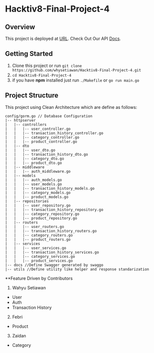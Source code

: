 # Hacktiv8-Final-Project-4

## Overview

This project is deployed at [URL](https://hacktiv8-final-project-4-production.up.railway.app). Check Out Our API [Docs](https://hacktiv8-final-project-4-production.up.railway.app/docs/index.html#/).

## Getting Started

1. Clone this project or run `git clone https://github.com/whysetiawan/Hacktiv8-Final-Project-4.git`
2. `cd Hacktiv8-Final-Project-4`
3. if you have **npm** installed just run `./Makefile` or `go run main.go`

## Project Structure

This project using Clean Architecture which are define as follows:

```
config/gorm.go // Database Configuration
|-- httpserver
|   |-- controllers
|   |   |-- user_controller.go
|   |   |-- transaction_history_controller.go
|   |   |-- category_controller.go
|   |   |-- product_controller.go
|   |-- dto
|   |   |-- user_dto.go
|   |   |-- transaction_history_dto.go
|   |   |-- category_dto.go
|   |   |-- product_dto.go
|   |-- middleware
|   |   |-- auth_middleware.go
|   |-- models
|   |   |-- auth_models.go
|   |   |-- user_models.go
|   |   |-- transaction_history_models.go
|   |   |-- category_models.go
|   |   |-- product_models.go
|   |-- repositories
|   |   |-- user_repository.go
|   |   |-- transaction_history_repository.go
|   |   |-- category_repository.go
|   |   |-- product_repository.go
|   |-- routers
|   |   |-- user_routers.go
|   |   |-- transaction_history_routers.go
|   |   |-- category_routers.go
|   |   |-- product_routers.go
|   |-- services
|   |   |-- user_services.go
|   |   |-- transaction_history_services.go
|   |   |-- category_services.go
|   |   |-- product_services.go
|-- docs //Define Swagger generated by swaggo
|-- utils //Define utility like helper and response standarization
```

\*\*Feature Driven by Contributors

1. Wahyu Setiawan

- User
- Auth
- Transaction History

2. Febri

- Product

3. Zaidan

- Category
